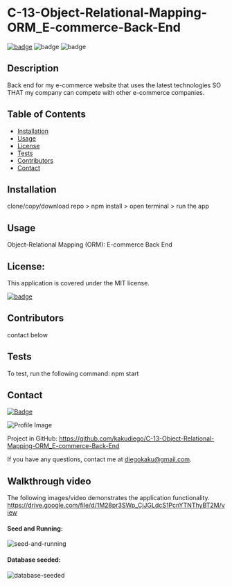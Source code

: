 # C-13-Object-Relational-Mapping-ORM_E-commerce-Back-End

[![badge](https://img.shields.io/badge/license-MIT-orange)](https://opensource.org/licenses/MIT)
![badge](https://img.shields.io/badge/Made%20with-Node-blue)
![badge](https://img.shields.io/badge/Made%20with-JavaScript-green)


## Description

Back end for my e-commerce website that uses the latest technologies SO THAT my company can compete with other e-commerce companies.

## Table of Contents

- [Installation](#installation)
- [Usage](#usage)
- [License](#license)
- [Tests](#tests)
- [Contributors](#contributors)
- [Contact](#contact)

## Installation

clone/copy/download repo > npm install > open terminal > run the app

## Usage

Object-Relational Mapping (ORM): E-commerce Back End

## License:

This application is covered under the MIT license.

[![badge](https://img.shields.io/badge/license-MIT-orange)](https://opensource.org/licenses/MIT)

## Contributors

contact below

## Tests

To test, run the following command: npm start

## Contact

[![Badge](https://img.shields.io/badge/Github-kakudiego-4cbbb9)](https://github.com/kakudiego)

![Profile Image](https://github.com/kakudiego.png?size=50)

Project in GitHub: https://github.com/kakudiego/C-13-Object-Relational-Mapping-ORM_E-commerce-Back-End

If you have any questions, contact me at diegokaku@gmail.com.

## Walkthrough video

The following images/video demonstrates the application functionality.
https://drive.google.com/file/d/1M28pr3SWp_CjJGLdcS1PcnYTNThyBT2M/view

#### Seed and Running:
![seed-and-running](https://user-images.githubusercontent.com/94471049/160326191-ecca8015-6cfe-4bef-ac53-f0cb65cbd0e7.png)


#### Database seeded:
![database-seeded](https://user-images.githubusercontent.com/94471049/160326226-55351170-5ef4-4352-9ef9-06f46cf36660.png)
